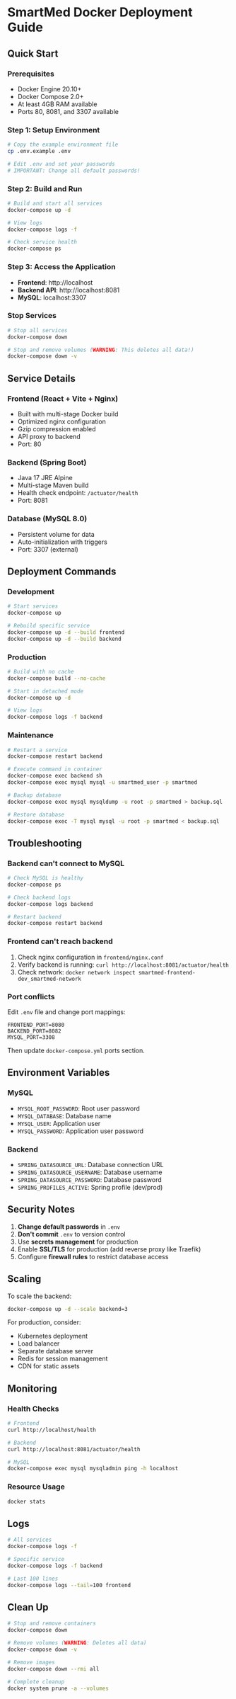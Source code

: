 # SmartMed Docker Deployment Guide

## Quick Start

### Prerequisites
- Docker Engine 20.10+
- Docker Compose 2.0+
- At least 4GB RAM available
- Ports 80, 8081, and 3307 available

### Step 1: Setup Environment
```bash
# Copy the example environment file
cp .env.example .env

# Edit .env and set your passwords
# IMPORTANT: Change all default passwords!
```

### Step 2: Build and Run
```bash
# Build and start all services
docker-compose up -d

# View logs
docker-compose logs -f

# Check service health
docker-compose ps
```

### Step 3: Access the Application
- **Frontend**: http://localhost
- **Backend API**: http://localhost:8081
- **MySQL**: localhost:3307

### Stop Services
```bash
# Stop all services
docker-compose down

# Stop and remove volumes (WARNING: This deletes all data!)
docker-compose down -v
```

## Service Details

### Frontend (React + Vite + Nginx)
- Built with multi-stage Docker build
- Optimized nginx configuration
- Gzip compression enabled
- API proxy to backend
- Port: 80

### Backend (Spring Boot)
- Java 17 JRE Alpine
- Multi-stage Maven build
- Health check endpoint: `/actuator/health`
- Port: 8081

### Database (MySQL 8.0)
- Persistent volume for data
- Auto-initialization with triggers
- Port: 3307 (external)

## Deployment Commands

### Development
```bash
# Start services
docker-compose up

# Rebuild specific service
docker-compose up -d --build frontend
docker-compose up -d --build backend
```

### Production
```bash
# Build with no cache
docker-compose build --no-cache

# Start in detached mode
docker-compose up -d

# View logs
docker-compose logs -f backend
```

### Maintenance
```bash
# Restart a service
docker-compose restart backend

# Execute command in container
docker-compose exec backend sh
docker-compose exec mysql mysql -u smartmed_user -p smartmed

# Backup database
docker-compose exec mysql mysqldump -u root -p smartmed > backup.sql

# Restore database
docker-compose exec -T mysql mysql -u root -p smartmed < backup.sql
```

## Troubleshooting

### Backend can't connect to MySQL
```bash
# Check MySQL is healthy
docker-compose ps

# Check backend logs
docker-compose logs backend

# Restart backend
docker-compose restart backend
```

### Frontend can't reach backend
1. Check nginx configuration in `frontend/nginx.conf`
2. Verify backend is running: `curl http://localhost:8081/actuator/health`
3. Check network: `docker network inspect smartmed-frontend-dev_smartmed-network`

### Port conflicts
Edit `.env` file and change port mappings:
```
FRONTEND_PORT=8080
BACKEND_PORT=8082
MYSQL_PORT=3308
```

Then update `docker-compose.yml` ports section.

## Environment Variables

### MySQL
- `MYSQL_ROOT_PASSWORD`: Root user password
- `MYSQL_DATABASE`: Database name
- `MYSQL_USER`: Application user
- `MYSQL_PASSWORD`: Application user password

### Backend
- `SPRING_DATASOURCE_URL`: Database connection URL
- `SPRING_DATASOURCE_USERNAME`: Database username
- `SPRING_DATASOURCE_PASSWORD`: Database password
- `SPRING_PROFILES_ACTIVE`: Spring profile (dev/prod)

## Security Notes

1. **Change default passwords** in `.env`
2. **Don't commit** `.env` to version control
3. Use **secrets management** for production
4. Enable **SSL/TLS** for production (add reverse proxy like Traefik)
5. Configure **firewall rules** to restrict database access

## Scaling

To scale the backend:
```bash
docker-compose up -d --scale backend=3
```

For production, consider:
- Kubernetes deployment
- Load balancer
- Separate database server
- Redis for session management
- CDN for static assets

## Monitoring

### Health Checks
```bash
# Frontend
curl http://localhost/health

# Backend
curl http://localhost:8081/actuator/health

# MySQL
docker-compose exec mysql mysqladmin ping -h localhost
```

### Resource Usage
```bash
docker stats
```

## Logs

```bash
# All services
docker-compose logs -f

# Specific service
docker-compose logs -f backend

# Last 100 lines
docker-compose logs --tail=100 frontend
```

## Clean Up

```bash
# Stop and remove containers
docker-compose down

# Remove volumes (WARNING: Deletes all data)
docker-compose down -v

# Remove images
docker-compose down --rmi all

# Complete cleanup
docker system prune -a --volumes
```

